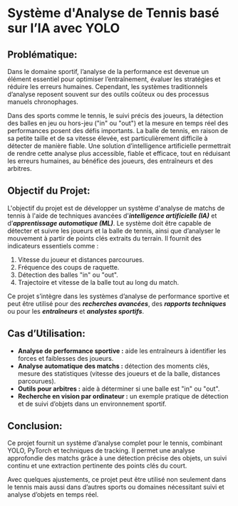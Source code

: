 # Système d'Analyse de Tennis basé sur l’IA avec YOLO

## Problématique:
Dans le domaine sportif, l’analyse de la performance est devenue un élément essentiel pour optimiser l’entraînement, évaluer les stratégies et réduire les erreurs humaines. Cependant, les systèmes traditionnels d’analyse reposent souvent sur des outils coûteux ou des processus manuels chronophages.

Dans des sports comme le tennis, le suivi précis des joueurs, la détection des balles en jeu ou hors-jeu ("in" ou "out") et la mesure en temps réel des performances posent des défis importants. La balle de tennis, en raison de sa petite taille et de sa vitesse élevée, est particulièrement difficile à détecter de manière fiable. Une solution d’intelligence artificielle permettrait de rendre cette analyse plus accessible, fiable et efficace, tout en réduisant les erreurs humaines, au bénéfice des joueurs, des entraîneurs et des arbitres.

## Objectif du Projet:

L'objectif du projet est de développer un système d'analyse de matchs de tennis à l'aide de techniques avancées d'***intelligence artificielle (IA)*** et d’***apprentissage automatique (ML)***. Le système doit être capable de détecter et suivre les joueurs et la balle de tennis, ainsi que d’analyser le mouvement à partir de points clés extraits du terrain. Il fournit des indicateurs essentiels comme :
1. Vitesse du joueur et distances parcourues.
2. Fréquence des coups de raquette.
3. Détection des balles "in" ou "out".
4. Trajectoire et vitesse de la balle tout au long du match.

Ce projet s’intègre dans les systèmes d’analyse de performance sportive et peut être utilisé pour des ***recherches avancées***, des ***rapports techniques*** ou pour les ***entraîneurs*** et ***analystes sportifs***.

## Cas d’Utilisation:
- **Analyse de performance sportive :** aide les entraîneurs à identifier les forces et faiblesses des joueurs.
- **Analyse automatique des matchs :** détection des moments clés, mesure des statistiques (vitesse des joueurs et de la balle, distances parcourues).
- **Outils pour arbitres :** aide à déterminer si une balle est "in" ou "out".
- **Recherche en vision par ordinateur :** un exemple pratique de détection et de suivi d’objets dans un environnement sportif.

## Conclusion:
Ce projet fournit un système d’analyse complet pour le tennis, combinant YOLO, PyTorch et techniques de tracking. Il permet une analyse approfondie des matchs grâce à une détection précise des objets, un suivi continu et une extraction pertinente des points clés du court.

Avec quelques ajustements, ce projet peut être utilisé non seulement dans le tennis mais aussi dans d’autres sports ou domaines nécessitant suivi et analyse d’objets en temps réel.